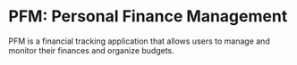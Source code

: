 # PFM: Personal Finance Management
PFM is a financial tracking application that allows users to manage and monitor their finances and organize budgets.
